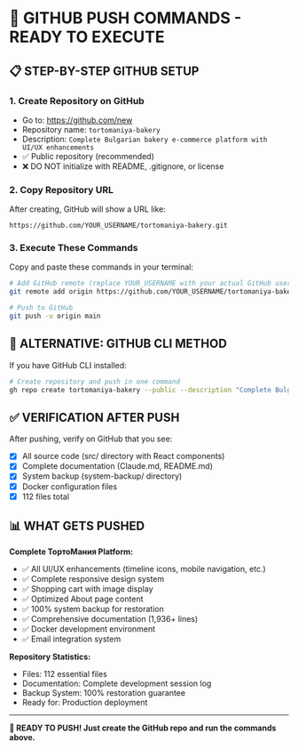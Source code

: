# 🚀 GITHUB PUSH COMMANDS - READY TO EXECUTE

## 📋 STEP-BY-STEP GITHUB SETUP

### **1. Create Repository on GitHub**
- Go to: https://github.com/new
- Repository name: `tortomaniya-bakery`
- Description: `Complete Bulgarian bakery e-commerce platform with UI/UX enhancements`
- ✅ Public repository (recommended)
- ❌ DO NOT initialize with README, .gitignore, or license

### **2. Copy Repository URL**
After creating, GitHub will show a URL like:
```
https://github.com/YOUR_USERNAME/tortomaniya-bakery.git
```

### **3. Execute These Commands**
Copy and paste these commands in your terminal:

```bash
# Add GitHub remote (replace YOUR_USERNAME with your actual GitHub username)
git remote add origin https://github.com/YOUR_USERNAME/tortomaniya-bakery.git

# Push to GitHub
git push -u origin main
```

## 🎯 ALTERNATIVE: GITHUB CLI METHOD

If you have GitHub CLI installed:

```bash
# Create repository and push in one command
gh repo create tortomaniya-bakery --public --description "Complete Bulgarian bakery e-commerce platform with UI/UX enhancements" --push --source .
```

## ✅ VERIFICATION AFTER PUSH

After pushing, verify on GitHub that you see:
- [x] All source code (src/ directory with React components)
- [x] Complete documentation (Claude.md, README.md)
- [x] System backup (system-backup/ directory)
- [x] Docker configuration files
- [x] 112 files total

## 📊 WHAT GETS PUSHED

**Complete ТортоМания Platform:**
- ✅ All UI/UX enhancements (timeline icons, mobile navigation, etc.)
- ✅ Complete responsive design system
- ✅ Shopping cart with image display
- ✅ Optimized About page content
- ✅ 100% system backup for restoration
- ✅ Comprehensive documentation (1,936+ lines)
- ✅ Docker development environment
- ✅ Email integration system

**Repository Statistics:**
- Files: 112 essential files
- Documentation: Complete development session log
- Backup System: 100% restoration guarantee
- Ready for: Production deployment

---

**🚀 READY TO PUSH! Just create the GitHub repo and run the commands above.**